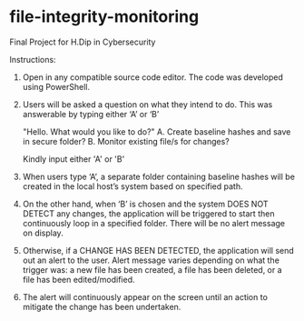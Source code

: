 # file-integrity-monitoring
Final Project for H.Dip in Cybersecurity



Instructions:

1. Open in any compatible source code editor. The code was developed using PowerShell.
2. Users will be asked a question on what they intend to do. This was answerable by typing either ‘A’ or ‘B’

    "Hello. What would you like to do?"
    A. Create baseline hashes and save in secure folder?
    B. Monitor existing file/s for changes?
    
    Kindly input either 'A' or 'B'

3. When users type ‘A’, a separate folder containing baseline hashes will be created in the local host’s system based on specified path.
4. On the other hand, when ‘B’ is chosen and the system DOES NOT DETECT any changes, the application will be triggered to start then continuously loop in a specified folder. There will be no alert message on display.
5. Otherwise, if a CHANGE HAS BEEN DETECTED, the application will send out an alert to the user. Alert message varies depending on what the trigger was: a new file has been created, a file has been deleted, or a file has been edited/modified.
6. The alert will continuously appear on the screen until an action to mitigate the change has been undertaken.
